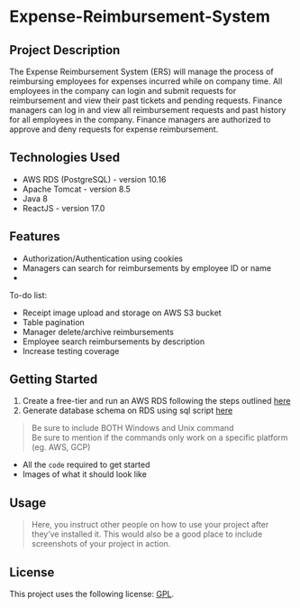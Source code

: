 # Expense-Reimbursement-System
## Project Description

The Expense Reimbursement System (ERS) will manage the process of reimbursing employees for expenses incurred while on company time. All employees in the company can login and submit requests for reimbursement and view their past tickets and pending requests. Finance managers can log in and view all reimbursement requests and past history for all employees in the company. Finance managers are authorized to approve and deny requests for expense reimbursement.
## Technologies Used

* AWS RDS (PostgreSQL) - version 10.16
* Apache Tomcat - version 8.5
* Java 8
* ReactJS - version 17.0

## Features

* Authorization/Authentication using cookies
* Managers can search for reimbursements by employee ID or name
* 

To-do list:
* Receipt image upload and storage on AWS S3 bucket
* Table pagination
* Manager delete/archive reimbursements
* Employee search reimbursements by description
* Increase testing coverage
  

## Getting Started
1. Create a free-tier and run an AWS RDS following the steps outlined [here](https://github.com/210419-USF-BSN-Java/notes/blob/main/setup/aws.md)
2. Generate database schema on RDS using sql script [here]()

> Be sure to include BOTH Windows and Unix command  
> Be sure to mention if the commands only work on a specific platform (eg. AWS, GCP)

- All the `code` required to get started
- Images of what it should look like

## Usage

> Here, you instruct other people on how to use your project after they’ve installed it. This would also be a good place to include screenshots of your project in action.


## License

This project uses the following license: [GPL]([<link>](https://en.wikipedia.org/wiki/GNU_General_Public_License)).
